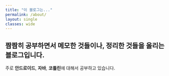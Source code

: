 ```yaml
---
title: "이 블로그는..."
permalink: /about/
layout: single
classes: wide
---
```


## 짬짬히 공부하면서 **메모한 것**들이나, **정리한 것**들을 올리는 **블로그**입니다.  

주로 **안드로이드**, **자바**, **코틀린**에 대해서 공부하고 있습니다.